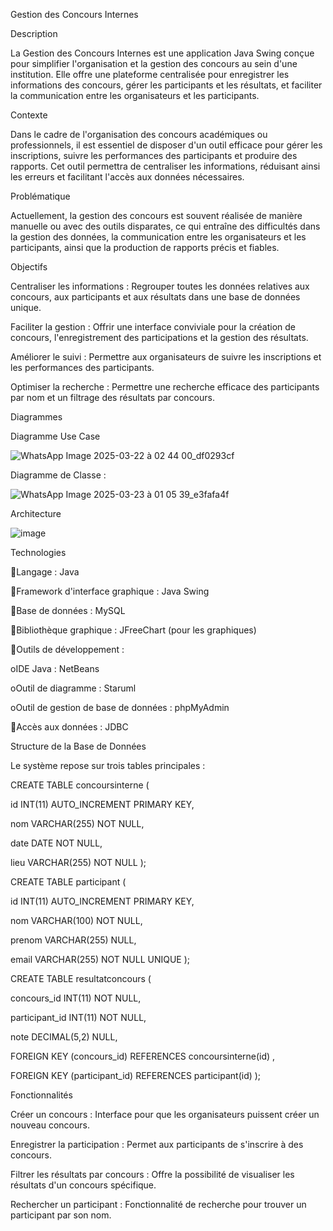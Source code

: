 Gestion des Concours Internes

Description

La Gestion des Concours Internes est une application Java Swing conçue pour simplifier l'organisation et la gestion des concours au sein d'une institution. Elle offre une plateforme centralisée pour enregistrer les informations des concours, gérer les participants et les résultats, et faciliter la communication entre les organisateurs et les participants.

Contexte

Dans le cadre de l'organisation des concours académiques ou professionnels, il est essentiel de disposer d'un outil efficace pour gérer les inscriptions, suivre les performances des participants et produire des rapports. Cet outil permettra de centraliser les informations, réduisant ainsi les erreurs et facilitant l'accès aux données nécessaires.

Problématique

Actuellement, la gestion des concours est souvent réalisée de manière manuelle ou avec des outils disparates, ce qui entraîne des difficultés dans la gestion des données, la communication entre les organisateurs et les participants, ainsi que la production de rapports précis et fiables.

Objectifs

Centraliser les informations : Regrouper toutes les données relatives aux concours, aux participants et aux résultats dans une base de données unique.

Faciliter la gestion : Offrir une interface conviviale pour la création de concours, l'enregistrement des participations et la gestion des résultats.

Améliorer le suivi : Permettre aux organisateurs de suivre les inscriptions et les performances des participants.

Optimiser la recherche : Permettre une recherche efficace des participants par nom et un filtrage des résultats par concours.

Diagrammes

Diagramme Use Case

![WhatsApp Image 2025-03-22 à 02 44 00_df0293cf](https://github.com/user-attachments/assets/42190f33-6a0e-41d1-a001-a0abc6696121)


Diagramme de Classe :

![WhatsApp Image 2025-03-23 à 01 05 39_e3fafa4f](https://github.com/user-attachments/assets/2f81ab4e-68b3-44c4-a03e-a02607a16b91)


Architecture

![image](https://github.com/user-attachments/assets/86f0dba4-11af-41d3-a66d-c9225a0d9e6e)


Technologies

Langage : Java

Framework d'interface graphique : Java Swing

Base de données : MySQL

Bibliothèque graphique : JFreeChart (pour les graphiques)

Outils de développement :

oIDE Java : NetBeans

oOutil de diagramme : Staruml

oOutil de gestion de base de données : phpMyAdmin

Accès aux données : JDBC

Structure de la Base de Données

Le système repose sur trois tables principales :

CREATE TABLE concoursinterne (

id INT(11) AUTO_INCREMENT PRIMARY KEY,

nom VARCHAR(255) NOT NULL,

date DATE NOT NULL,

lieu VARCHAR(255) NOT NULL
);

CREATE TABLE participant (

id INT(11) AUTO_INCREMENT PRIMARY KEY,

nom VARCHAR(100) NOT NULL,

prenom VARCHAR(255) NULL,

email VARCHAR(255) NOT NULL UNIQUE
);

CREATE TABLE resultatconcours (

concours_id INT(11) NOT NULL,

participant_id INT(11) NOT NULL,

note DECIMAL(5,2) NULL,

FOREIGN KEY (concours_id) REFERENCES concoursinterne(id) ,

FOREIGN KEY (participant_id) REFERENCES participant(id)
);

Fonctionnalités

Créer un concours : Interface pour que les organisateurs puissent créer un nouveau concours.

Enregistrer la participation : Permet aux participants de s'inscrire à des concours.

Filtrer les résultats par concours : Offre la possibilité de visualiser les résultats d'un concours spécifique.

Rechercher un participant : Fonctionnalité de recherche pour trouver un participant par son nom.
